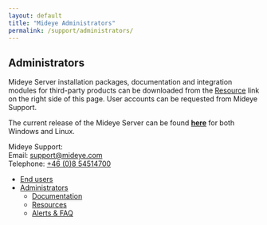 ```yaml
---
layout: default
title: "Mideye Administrators"
permalink: /support/administrators/
---
```

<div class="container" id="content-wrapper">
	<div class="row">
		<section id="content" class="main">
			<div class="breadcrumbs span12"></div>
			<div class="span12">
				<h1>Administrators</h1>
			</div> <!-- /.span12 -->
			<div class="span9">
				<div class="entry-content">
					<p>Mideye Server installation packages, documentation and integration modules for third-party
						products can be downloaded from the <a href="/support/administrators/resources/">Resource</a>
						link on the right side of this page. User accounts can be requested from Mideye Support.</p>
					<p>The current release of the Mideye Server can be found <strong><a
								href="https://docs.mideye.se/release-notes/mideyeserver-6/">here</a></strong> for both
						Windows and Linux.</p>
					<p><!-- TeamViewer Logo (generated at http://www.teamviewer.com) --></p>
					<p>Mideye Support:<br>
						Email: <a href="mailto:support@mideye.com">support@mideye.com</a><br>
						Telephone: <a href="callto:+46­08­54514700">+46­ (0)8­ 54514700</a></p>
				</div> <!-- /.entry-content -->
			</div> <!-- /.span9 -->
		</section><!-- #content -->
		<aside class="sidebar span3">
			<div class="sidebar-container subnav"> <!-- advanced-sidebar-menu/core-template -->
				<ul class="child-sidebar-menu">
					<li class="page_item page-item-182 has_children"><a href="/support/users/">End users</a></li>
					<li class="page_item page-item-172 current_page_item has_children">
						<a href="/support/administrators/" aria-current="page">Administrators</a>
						<ul class="grandchild-sidebar-menu level-0 children">
							<li class="page_item page-item-986 has_children"><a
									href="/support/administrators/documentation/">Documentation</a></li>
							<li class="page_item page-item-2429 has_children"><a
									href="/support/administrators/resources/">Resources</a></li>
							<li class="page_item page-item-1904"><a href="/support/administrators/faq/">Alerts &#038;
									FAQ</a></li>
						</ul>
					</li>
				</ul>
				<!-- End .child-sidebar-menu -->
			</div>
		</aside>
	</div> <!-- /.row-fluid -->
</div>
<br>
<br>
<br>
<br>
<br>
<br>
<br>
<br>
<br>
<br>
<br>
<br>
<br>
<br>
<br>